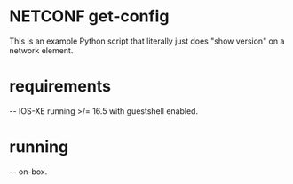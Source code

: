 # NETCONF get-config

This is an example Python script that literally just does "show version" on a network element.

# requirements

-- IOS-XE running >/= 16.5 with guestshell enabled.

# running
-- on-box.